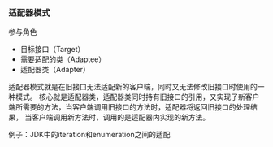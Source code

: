 ### 适配器模式
参与角色
- 目标接口（Target）
- 需要适配的类（Adaptee）
- 适配器类（Adapter）

适配器模式就是在旧接口无法适配新的客户端，同时又无法修改旧接口时使用的一种模式。
核心就是适配器类，适配器类同时持有旧接口的引用，又实现了新客户端所需要的方法，当客户端调用旧接口的方法时，适配器将返回旧接口的处理结果，
当客户端调用新方法时，调用的是适配器内实现的新方法。

例子：JDK中的iteration和enumeration之间的适配

